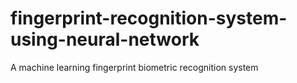 # fingerprint-recognition-system-using-neural-network

A machine learning fingerprint biometric recognition system
